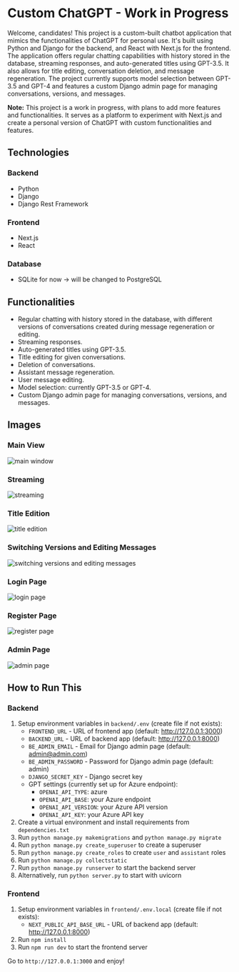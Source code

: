 # Custom ChatGPT - Work in Progress

Welcome, candidates! This project is a custom-built chatbot application that mimics the functionalities of ChatGPT for personal use. It's built using Python and Django for the backend, and React with Next.js for the frontend. The application offers regular chatting capabilities with history stored in the database, streaming responses, and auto-generated titles using GPT-3.5. It also allows for title editing, conversation deletion, and message regeneration. The project currently supports model selection between GPT-3.5 and GPT-4 and features a custom Django admin page for managing conversations, versions, and messages.

**Note:** This project is a work in progress, with plans to add more features and functionalities. It serves as a platform to experiment with Next.js and create a personal version of ChatGPT with custom functionalities and features.

## Technologies

### Backend
- Python
- Django
- Django Rest Framework

### Frontend
- Next.js
- React

### Database
- SQLite for now -> will be changed to PostgreSQL

## Functionalities

- Regular chatting with history stored in the database, with different versions of conversations created during message regeneration or editing.
- Streaming responses.
- Auto-generated titles using GPT-3.5.
- Title editing for given conversations.
- Deletion of conversations.
- Assistant message regeneration.
- User message editing.
- Model selection: currently GPT-3.5 or GPT-4.
- Custom Django admin page for managing conversations, versions, and messages.

## Images

### Main View
![main window](images/main_chat.png)

### Streaming
![streaming](images/streaming.png)

### Title Edition
![title edition](images/edit_chat.png)

### Switching Versions and Editing Messages
![switching versions and editing messages](images/switching_versions_editing.png)

### Login Page
![login page](images/login.png)

### Register Page
![register page](images/register.png)

### Admin Page
![admin page](images/admin.png)

## How to Run This

### Backend
1. Setup environment variables in `backend/.env` (create file if not exists):
    - `FRONTEND_URL` - URL of frontend app (default: http://127.0.0.1:3000)
    - `BACKEND_URL` - URL of backend app (default: http://127.0.0.1:8000)
    - `BE_ADMIN_EMAIL` - Email for Django admin page (default: admin@admin.com)
    - `BE_ADMIN_PASSWORD` - Password for Django admin page (default: admin)
    - `DJANGO_SECRET_KEY` - Django secret key
    - GPT settings (currently set up for Azure endpoint):
        - `OPENAI_API_TYPE`: azure
        - `OPENAI_API_BASE`: your Azure endpoint
        - `OPENAI_API_VERSION`: your Azure API version
        - `OPENAI_API_KEY`: your Azure API key
2. Create a virtual environment and install requirements from `dependencies.txt`
3. Run `python manage.py makemigrations` and `python manage.py migrate`
4. Run `python manage.py create_superuser` to create a superuser
5. Run `python manage.py create_roles` to create `user` and `assistant` roles
6. Run `python manage.py collectstatic`
7. Run `python manage.py runserver` to start the backend server
8. Alternatively, run `python server.py` to start with uvicorn

### Frontend
1. Setup environment variables in `frontend/.env.local` (create file if not exists):
    - `NEXT_PUBLIC_API_BASE_URL` - URL of backend app (default: http://127.0.0.1:8000)
2. Run `npm install`
3. Run `npm run dev` to start the frontend server

Go to `http://127.0.0.1:3000` and enjoy!